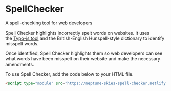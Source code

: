 # SpellChecker
A spell-checking tool for web developers

Spell Checker highlights incorrectly spelt words on websites. It uses the [Typo-js tool](https://github.com/cfinke/Typo.js/tree/master/typo) and the British-English Hunspell-style dictionary to identify misspelt words. 

Once identified, Spell Checker highlights them so web developers can see what words have been misspelt on their website and make the necessary amendments.

To use Spell Checker, add the code below to your HTML file.

```html
<script type="module" src="https://neptune-skies-spell-checker.netlify.app/spell-checker.js"></script>
